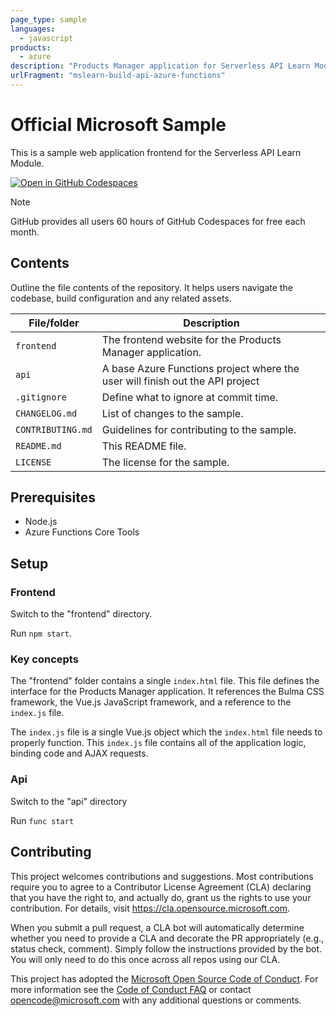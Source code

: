```yaml
---
page_type: sample
languages:
  - javascript
products:
  - azure
description: "Products Manager application for Serverless API Learn Module"
urlFragment: "mslearn-build-api-azure-functions"
---
```


# Official Microsoft Sample

<!--
Guidelines on README format: https://review.docs.microsoft.com/help/onboard/admin/samples/concepts/readme-template?branch=master

Guidance on onboarding samples to docs.microsoft.com/samples: https://review.docs.microsoft.com/help/onboard/admin/samples/process/onboarding?branch=master

Taxonomies for products and languages: https://review.docs.microsoft.com/new-hope/information-architecture/metadata/taxonomies?branch=master
-->

This is a sample web application frontend for the Serverless API Learn Module.

[![Open in GitHub Codespaces](https://github.com/codespaces/badge.svg)](https://codespaces.new/MicrosoftDocs/mslearn-build-api-azure-functions)

> [!NOTE]
>  GitHub provides all users 60 hours of GitHub Codespaces for free each month.

## Contents

Outline the file contents of the repository. It helps users navigate the codebase, build configuration and any related assets.

| File/folder       | Description                                                                   |
| ----------------- | ----------------------------------------------------------------------------- |
| `frontend`        | The frontend website for the Products Manager application.                    |
| `api`             | A base Azure Functions project where the user will finish out the API project |
| `.gitignore`      | Define what to ignore at commit time.                                         |
| `CHANGELOG.md`    | List of changes to the sample.                                                |
| `CONTRIBUTING.md` | Guidelines for contributing to the sample.                                    |
| `README.md`       | This README file.                                                             |
| `LICENSE`         | The license for the sample.                                                   |

## Prerequisites

- Node.js
- Azure  Functions Core Tools

## Setup

### Frontend
Switch to the "frontend" directory.

Run `npm start`.

### Key concepts

The "frontend" folder contains a single `index.html` file. This file defines the interface for the Products Manager application. It references the Bulma CSS framework, the Vue.js JavaScript framework, and a reference to the `index.js` file.

The `index.js` file is a single Vue.js object which the `index.html` file needs to properly function. This `index.js` file contains all of the application logic, binding code and AJAX requests.

### Api
Switch to the "api" directory

Run `func start`

## Contributing

This project welcomes contributions and suggestions. Most contributions require you to agree to a
Contributor License Agreement (CLA) declaring that you have the right to, and actually do, grant us
the rights to use your contribution. For details, visit https://cla.opensource.microsoft.com.

When you submit a pull request, a CLA bot will automatically determine whether you need to provide
a CLA and decorate the PR appropriately (e.g., status check, comment). Simply follow the instructions
provided by the bot. You will only need to do this once across all repos using our CLA.

This project has adopted the [Microsoft Open Source Code of Conduct](https://opensource.microsoft.com/codeofconduct/).
For more information see the [Code of Conduct FAQ](https://opensource.microsoft.com/codeofconduct/faq/) or
contact [opencode@microsoft.com](mailto:opencode@microsoft.com) with any additional questions or comments.

